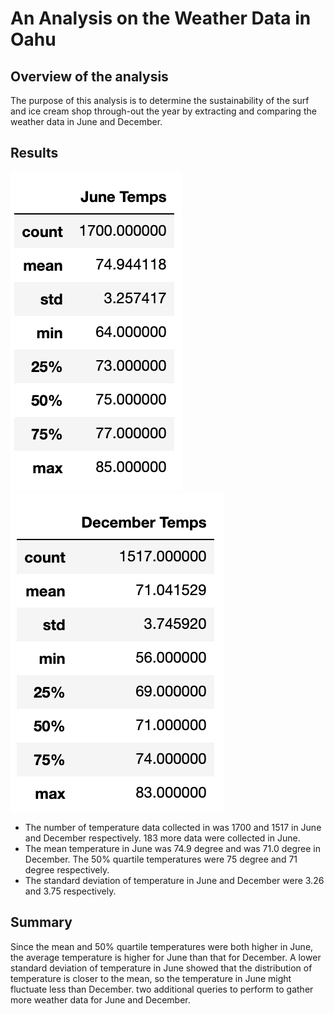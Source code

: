 # An Analysis on the Weather Data in Oahu

## Overview of the analysis
The purpose of this analysis is to determine the sustainability of the surf and ice cream shop through-out the year by extracting and comparing the weather data in June and December.

## Results
![June_data](/Resources/June_data.png)
![Dec_data](/Resources/Dec_data.png)

 - The number of temperature data collected in was 1700 and 1517 in June and December respectively. 183 more data were collected in June.
 - The mean temperature in June was 74.9 degree and was 71.0 degree in December. The 50% quartile temperatures were 75 degree and 71 degree respectively. 
 - The standard deviation of temperature in June and December were 3.26 and 3.75 respectively.


## Summary
Since the mean and 50% quartile temperatures were both higher in June, the average temperature is higher for June than that for December. A lower standard deviation of temperature in June showed that the distribution of temperature is closer to the mean, so the temperature in June might fluctuate less than December.
two additional queries to perform to gather more weather data for June and December.